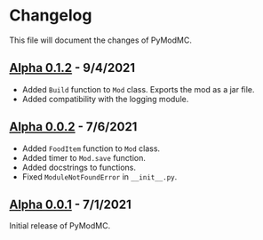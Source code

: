 # Changelog
This file will document the changes of PyModMC.

## [Alpha 0.1.2](https://pypi.org/project/PyModMC/0.1.2a0/) - 9/4/2021
 - Added `Build` function to `Mod` class. Exports the mod as a jar file.
 - Added compatibility with the logging module. 

## [Alpha 0.0.2](https://pypi.org/project/PyModMC/0.0.2a0/) - 7/6/2021
 - Added `FoodItem` function to `Mod` class.
 - Added timer to `Mod.save` function.
 - Added docstrings to functions.
 - Fixed `ModuleNotFoundError` in `__init__.py`.

## [Alpha 0.0.1](https://pypi.org/project/PyModMC/0.0.1a0/) - 7/1/2021
Initial release of PyModMC.